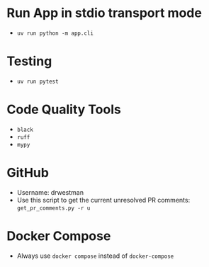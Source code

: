 # Run App in stdio transport mode
- `uv run python -m app.cli`

# Testing
- `uv run pytest`

# Code Quality Tools
- `black`
- `ruff`
- `mypy`

# GitHub
- Username: drwestman
- Use this script to get the current unresolved PR comments: `get_pr_comments.py -r u`

# Docker Compose
- Always use `docker compose` instead of `docker-compose`

